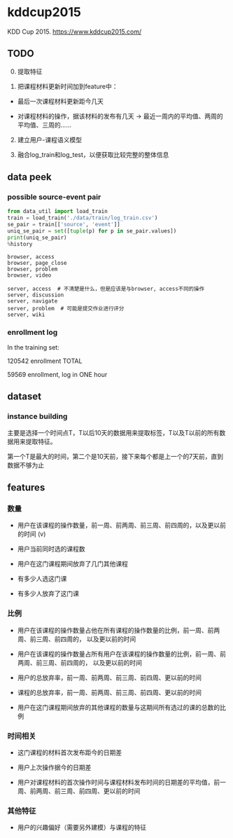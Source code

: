 # kddcup2015

KDD Cup 2015. https://www.kddcup2015.com/



## TODO

0. 提取特征

1. 把课程材料更新时间加到feature中：

  + 最后一次课程材料更新距今几天

  + 对课程材料的操作，据该材料的发布有几天 -> 最近一周内的平均值、两周的平均值、三周的......


2. 建立用户-课程语义模型

3. 融合log_train和log_test，以便获取比较完整的整体信息



## data peek

### possible source-event pair

```python
from data_util import load_train
train = load_train('./data/train/log_train.csv')
se_pair = train[['source', 'event']]
uniq_se_pair = set([tuple(p) for p in se_pair.values])
print(uniq_se_pair)
%history
```

    browser, access
    browser, page_close
    browser, problem
    browser, video

    server, access  # 不清楚是什么，但是应该是与browser, access不同的操作
    server, discussion
    server, navigate
    server, problem  # 可能是提交作业进行评分
    server, wiki


### enrollment log

In the training set:

120542 enrollment TOTAL

59569 enrollment, log in ONE hour



## dataset

### instance building

主要是选择一个时间点T，T以后10天的数据用来提取标签，T以及T以前的所有数据用来提取特征。

第一个T是最大的时间，第二个是10天前，接下来每个都是上一个的7天前，直到数据不够为止



## features

### 数量

+ 用户在该课程的操作数量，前一周、前两周、前三周、前四周的，以及更以前的时间 (v)

+ 用户当前同时选的课程数

+ 用户在这门课程期间放弃了几门其他课程

+ 有多少人选这门课

+ 有多少人放弃了这门课


### 比例

+ 用户在该课程的操作数量占他在所有课程的操作数量的比例，前一周、前两周、前三周、前四周的，
以及更以前的时间

+ 用户在该课程的操作数量占所有用户在该课程的操作数量的比例，前一周、前两周、前三周、前四周的，
以及更以前的时间

+ 用户的总放弃率，前一周、前两周、前三周、前四周、更以前的时间

+ 课程的总放弃率，前一周、前两周、前三周、前四周、更以前的时间

+ 用户在这门课程期间放弃的其他课程的数量与这期间所有选过的课的总数的比例


### 时间相关

+ 这门课程的材料首次发布距今的日期差

+ 用户上次操作据今的日期差

+ 用户对课程材料的首次操作时间与课程材料发布时间的日期差的平均值，前一周、前两周、前三周、前四周、更以前的时间


### 其他特征

+ 用户的兴趣偏好（需要另外建模）与课程的特征
